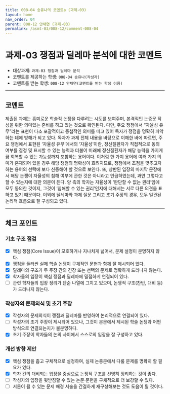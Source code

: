 ```yaml
---
title: 008-04 송유나의 코멘트a (과제-03) 
layout: home
nav_order: 04
parent: 008-12 안채연 (과제-03)
permalink: /asmt-03/008-12/comment-008-04
---
```


# 과제-03 쟁점과 딜레마 분석에 대한 코멘트

- 대상과제: `과제-03 쟁점과 딜레마 분석`
- 코멘트를 제공하는 학생: `008-04 송유나(작성자)` 
- 코멘트를 받는 학생: `008-12 안채연(코멘트를 받는 학생 이름)` 

---

## 코멘트

제출된 과제는 흥미로운 학술적 논쟁을 다루려는 시도를 보여주며, 본격적인 논증문 작성을 위한 의미있는 준비를 하고 있는 것으로 확인된다. 다만, 주요 쟁점에서 “자율성 유무”라는 표현이 다소 포괄적이고 중첩적인 의미를 띠고 있어 독자가 쟁점을 명확히 파악하는 데에 방해가 되고 있다. 독자가 과제 전체 내용을 바탕으로 이해한 바에 따르면, 주요 쟁점에서 표현된 ‘자율성 유무’에서의 ‘자율성’이란, 정신질환자가 직접적으로 동의 여부를 결정 및 표시할 수 있는 능력과 더불어 미래에 정신질환자가 해당 능력을 가지게끔 회복할 수 있는 가능성까지 포함하는 용어이다. 이처럼 한 가지 용어에 여러 가지 의미가 혼재되어 있을 경우 해당 쟁점의 명확성이 흐려지므로, 쟁점에서 초점을 맞추고자 하는 용어의 선택에 보다 신중해야 할 것으로 보인다. 또, 상반된 입장의 마지막 문장에서 해당 논쟁이 자율성의 침해 여부에 관한 것은 아니라고 언급하였는데, 과연 그렇다고 할 수 있는지에 대한 의문이 든다. 양 측의 학자는 자율성이 ‘판단할 수 없는 권리’임에 모두 동의한 것이지, 그것이 ‘침해할 수 있는 권리’인지에 대해서는 서로 다른 의견을 표하고 있기 때문이다. 이외에 딜레마와 과제 질문 그리고 초기 주장의 경우, 모두 일관된 논리적 흐름으로 잘 구성되고 있다.  

---

## 체크 포인트

### **기초 구조 점검**
- [x] 핵심 쟁점(Core Issue)이 모호하거나 지나치게 넓어서, 문제 설정이 분명하지 않다.
- [x] 쟁점을 둘러싼 실제 학술 논쟁이 구체적인 문헌과 함께 잘 제시되어 있다.
- [x] 딜레마의 구조가 두 주장 간의 긴장 또는 선택의 문제로 명확하게 드러나지 않는다.
- [x] 학자들의 입장이 핵심 쟁점과 딜레마에 밀접하게 연결되어 있다.
- [ ] 관련 학자들의 입장 정리가 단순 나열에 그치고 있으며, 논쟁적 구조(찬반, 대비 등)가 드러나지 않는다.

### **작성자의 문제의식 및 초기 주장**
- [x] 작성자의 문제의식이 쟁점과 딜레마를 반영하여 논리적으로 연결되어 있다.
- [ ] 작성자의 초기 주장이 제시되어 있으나, 그것이 본문에서 제시된 학술 논쟁과 어떤 방식으로 연결되는지가 불분명하다.
- [x] 초기 주장이 학자들의 논의 사이에서 스스로의 입장을 잘 구성하고 있다.

### **개선 방향 제안**
- [x] 핵심 쟁점을 좁고 구체적으로 설정하여, 실제 논증문에서 다룰 문제를 명확히 할 필요가 있다.
- [x] 학자 간의 대비되는 입장을 중심으로 논쟁적 구조를 선명히 정리하는 것이 좋다.
- [ ] 작성자의 입장을 뒷받침할 수 있는 논문·문헌을 구체적으로 더 보강할 수 있다.
- [ ] 서론이 될 수 있는 문제 배경 서술을 간결하게 재구성해보는 것도 도움이 될 것이다.
